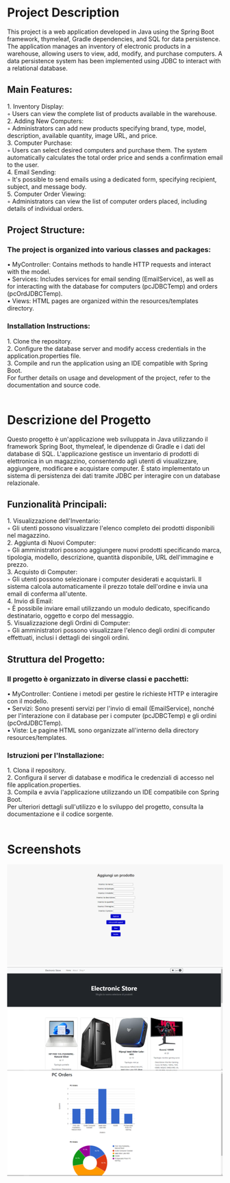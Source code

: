 <h1>Project Description</h1>
This project is a web application developed in Java using the Spring Boot framework, thymeleaf, Gradle dependencies, and SQL for data persistence. The application manages an inventory of electronic products in a warehouse, allowing users to view, add, modify, and purchase computers. A data persistence system has been implemented using JDBC to interact with a relational database.
<h2>Main Features:</h2>
    1. Inventory Display:<br>
        ◦ Users can view the complete list of products available in the warehouse.<br>       
    2. Adding New Computers:<br>
        ◦ Administrators can add new products specifying brand, type, model, description, available quantity, image URL, and price.<br>          
    3. Computer Purchase:<br>
        ◦ Users can select desired computers and purchase them. The system automatically calculates the total order price and sends a confirmation email to the user.<br>      
    4. Email Sending:<br>
        ◦ It's possible to send emails using a dedicated form, specifying recipient, subject, and message body.<br>       
    5. Computer Order Viewing:<br>
        ◦ Administrators can view the list of computer orders placed, including details of individual orders.<br>
<h2>Project Structure:</h2>
<h3>The project is organized into various classes and packages:</h3>
    • MyController: Contains methods to handle HTTP requests and interact with the model.<br>
    • Services: Includes services for email sending (EmailService), as well as for interacting with the database for computers (pcJDBCTemp) and orders (pcOrdJDBCTemp).<br>
    • Views: HTML pages are organized within the resources/templates directory.<br>
<h3>Installation Instructions:</h3>
    1. Clone the repository.<br>
    2. Configure the database server and modify access credentials in the application.properties file.<br>
    3. Compile and run the application using an IDE compatible with Spring Boot.<br>
For further details on usage and development of the project, refer to the documentation and source code.<br>
<br>

<h1>Descrizione del Progetto</h1>
Questo progetto è un'applicazione web sviluppata in Java utilizzando il framework Spring Boot, thymeleaf, le dipendenze di Gradle e i dati del database di SQL. L'applicazione gestisce un inventario di prodotti di elettronica in un magazzino, consentendo agli utenti di visualizzare, aggiungere, modificare e acquistare computer. È stato implementato un sistema di persistenza dei dati tramite JDBC per interagire con un database relazionale.
<h2>Funzionalità Principali:</h2>
    1. Visualizzazione dell'Inventario:<br>
        ◦ Gli utenti possono visualizzare l'elenco completo dei prodotti disponibili nel magazzino. <br>       
    2. Aggiunta di Nuovi Computer:<br>
        ◦ Gli amministratori possono aggiungere nuovi prodotti specificando marca, tipologia, modello, descrizione, quantità disponibile, URL dell'immagine e prezzo. <br>          
    3. Acquisto di Computer:<br>
        ◦ Gli utenti possono selezionare i computer desiderati e acquistarli. Il sistema calcola automaticamente il prezzo totale dell'ordine e invia una email di conferma all'utente.  <br>      
    4. Invio di Email:<br>
        ◦ È possibile inviare email utilizzando un modulo dedicato, specificando destinatario, oggetto e corpo del messaggio. <br>       
    5. Visualizzazione degli Ordini di Computer:<br>
        ◦ Gli amministratori possono visualizzare l'elenco degli ordini di computer effettuati, inclusi i dettagli dei singoli ordini. <br>
<h2>Struttura del Progetto:</h2>
<h3>Il progetto è organizzato in diverse classi e pacchetti:</h3>
    • MyController: Contiene i metodi per gestire le richieste HTTP e interagire con il modello.<br>
    • Servizi: Sono presenti servizi per l'invio di email (EmailService), nonché per l'interazione con il database per i computer (pcJDBCTemp) e gli ordini (pcOrdJDBCTemp).<br>
    • Viste: Le pagine HTML sono organizzate all'interno della directory resources/templates.<br>
<h3>Istruzioni per l'Installazione:</h3>
    1. Clona il repository.<br>
    2. Configura il server di database e modifica le credenziali di accesso nel file application.properties.<br>
    3. Compila e avvia l'applicazione utilizzando un IDE compatibile con Spring Boot.<br>
Per ulteriori dettagli sull'utilizzo e lo sviluppo del progetto, consulta la documentazione e il codice sorgente.<br>
<br>


<h1>Screenshots</h1>
<img src="https://github.com/DoryMrn/AppPcSpringboot/blob/main/AppPc/src/main/resources/static/1.png"
<br>
<img src="https://github.com/DoryMrn/AppPcSpringboot/blob/main/AppPc/src/main/resources/static/5.png"
<br>
<img src="https://github.com/DoryMrn/AppPcSpringboot/blob/main/AppPc/src/main/resources/static/3.png"
